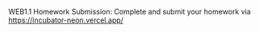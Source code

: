 WEB1.1 Homework Submission: Complete and submit your homework via https://incubator-neon.vercel.app/

